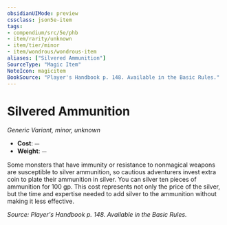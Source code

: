```yaml
---
obsidianUIMode: preview
cssclass: json5e-item
tags:
- compendium/src/5e/phb
- item/rarity/unknown
- item/tier/minor
- item/wondrous/wondrous-item
aliases: ["Silvered Ammunition"]
SourceType: "Magic Item"
NoteIcon: magicitem
BookSource: "Player's Handbook p. 148. Available in the Basic Rules."
---
```

# Silvered Ammunition
*Generic Variant, minor, unknown*  

- **Cost**: ⏤
- **Weight**: ⏤

Some monsters that have immunity or resistance to nonmagical weapons are susceptible to silver ammunition, so cautious adventurers invest extra coin to plate their ammunition in silver. You can silver ten pieces of ammunition for 100 gp. This cost represents not only the price of the silver, but the time and expertise needed to add silver to the ammunition without making it less effective.

*Source: Player's Handbook p. 148. Available in the Basic Rules.*